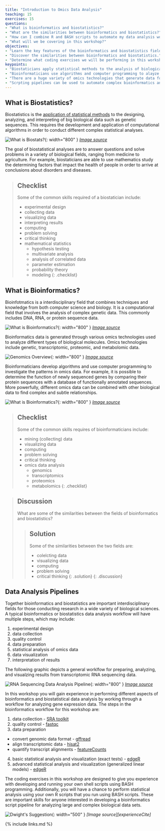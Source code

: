 ```yaml
---
title: "Introduction to Omics Data Analysis"
teaching: 15
exercises: 15
questions:
- "What is bioinformatics and biostatistics?"
- "What are the similarities between bioinformatics and biostatistics?"
- "How can I combine R and BASH scripts to automate my data analysis workflow?"
- "What will we be covering in this workshop?"
objectives:
- "Learn the key features of the bioinformatics and biostatistics fields."
- "Discover the similarities between bioinformatics and biostatistics."
- "Determine what coding exercises we will be performing in this workshop."
keypoints:
- "Biostaticians apply statistical methods to the analysis of biological data sets."
- "Bioinformaticians use algorithms and computer programming to alayze omics data"
- "There are a huge variety of omics technologies that generate data for bioinformatics analysis."
- "Scrpting pipelines can be used to automate complex bioinformatics analysis workflows."
---
```


## What is Biostatistics?

Biostatistics is the [application of statistical methods][biostats] to the designing, analyzing, and interpreting of big biological data such as genetic sequences. This requires the development and application of computational algorithms in order to conduct different complex statistical analyses.

![What is Biostats?](../fig/bioStats.jpeg){: width="800" }
*[Image source][bioinfoStats]*

The goal of biostatistical analyses are to answer questions and solve problems in a variety of biological fields, ranging from medicine to agriculture. For example, biostaticians are able to use mathematics study the determining factors that impact the health of people in order to arrive at conclusions about disorders and diseases.

> ## Checklist
>
> Some of the common skills required of a biostatician include:
> - experimental design
> - collecting data
> - visualizing data
> - interpreting results
> - computing
> - problem solving
> - critical thinking
> - mathematical statistics
>   - hypothesis testing
>   - multivariate analysis
>   - analysis of correlated data
>   - parameter estimation
>   - probability theory
>   - modeling
{: .checklist}


## What is Bioinformatics?

Bioinfotmatics is a interdisciplinary field that combines techniques and knowledge from both computer science and biology. It is a computational field that involves the analysis of complex genetic data. This commonly includes DNA, RNA, or protein sequence data. 

![What is Bioinformatics?](../fig/bioInfo.jpeg){: width="800" }
*[Image source][bioinfoStats]*

Bioinformatics data is generated through various omics technologies used to analyze different types of biological molecules. Omics technologies include genetic, transcriptomic, proteomic, and metabolomic data. 

![Genomics Overview](../fig/Overview-of-different-omics-sciences-such-as-genomics-transcriptomics-and-proteomics.png){: width="800" }
*[Image source][omicsInfo]*

Bioinformaticians develop algorithms and use computer programming to investigate the patterns in omics data. For example, it is possible to determine the function of newly sequenced genes by comparing their protein sequences with a database of functionally annotated sequences. More powerfully, different omics data can be combined with other biological data to find complex and subtle relationships.

![What is Bioinformatics?](../fig/Bioinformatics-graphic-01-983x640.png){: width="800" }
*[Image source][bioinfoInfo]*

> ## Checklist
>
> Some of the common skills requires of bioinformaticians include:
> - mining (collecting) data
> - visualizing data
> - computing
> - problem solving
> - critical thinking
> - omics data analysis
>   - genomics
>   - transcriptomics
>   - proteomics
>   - metabolomics
{: .checklist}

> ## Discussion
>
> What are some of the similarities between the fields of bioinformatics and biostatistics?
>
>> ## Solution
>>
>> Some of the similarities between the two fields are:
>> - colelcting data
>> - visualizing data
>> - computing
>> - problem solving
>> - critical thinking
>{: .solution}
{: .discussion}


## Data Analysis Pipelines

Together bioinformatics and biostatistics are important interdisciplinary fields for those conducting research in a wide variety of biological sciences. A typical bioinformatics or biostatistics data analysis workflow will have multiple steps, which may include:
1. experimental design
2. data collection
3. quality control
4. data preparation
5. statistical analysis of omics data
6. data visualization
7. interpretation of results

The following graphic depicts a general worklfow for preparing, analyzing, and visualzing results from transcriptomic RNA sequencing data. 

![RNA Sequencing Data Analysis Pipeline](../fig/fbinf-01-693836-g001.jpeg){: width="800" }
*[Image source][omicsWorkflow]*

In this workshop you will gain experience in performing different aspects of bioinformatics and biostatistical data analysis by working through a workflow for analyzing gene expression data. The steps in the bioinformatics workflow for this workshop are:
1. data collection - [SRA toolkit][toolkitSRA]
2. quality control - [fastqc][fastqcCite]
3. data preparation
- convert genomic data format - [gffread][gffreadCite]
- align transcriptomic data - [hisat2][hisat2Cite]
- quantify transcript alignments - [featureCounts][featureFiles]
4. basic statistical analysis and visualization (exact tests) - [edgeR][edgeRCite]
5. advanced statistical analysis and visualization (generalized linear models) - [edgeR][edgeRCite]

The coding exercises in this workshop are designed to give you experience with developing and running your own shell scripts using BASH programming. Additionally, you will have a chance to perform statistical analysis using your own R scripts that you run using BASH scripts. These are important skills for anyone interested in developing a bioinformatics script pipeline for analyzing large and complex biological data sets.

![Dwight's Suggestion](../fig/experience.gif){: width="500" }
*[Image source][experienceCite]*


[bioinfoInfo]: https://www.genomicseducation.hee.nhs.uk/education/core-concepts/what-is-bioinformatics/
[omicsInfo]: https://www.researchgate.net/figure/Overview-of-different-omics-sciences-such-as-genomics-transcriptomics-and-proteomics_fig1_333003279
[biostats]: https://sphweb.bumc.bu.edu/otlt/mph-modules/bs/bs704_biostatisticsbasics/bs704_biostatisticsbasics_print.html
[bioinfoStats]: https://cgm.sjtu.edu.cn/summer_school/
[omicsWorkflow]: https://www.frontiersin.org/articles/10.3389/fbinf.2021.693836/full
[toolkitSRA]: https://trace.ncbi.nlm.nih.gov/Traces/sra/sra.cgi?view=toolkit_doc
[fastqcCite]: https://www.bioinformatics.babraham.ac.uk/projects/fastqc/
[gffreadCite]: http://ccb.jhu.edu/software/stringtie/gff.shtml
[hisat2Cite]: http://daehwankimlab.github.io/hisat2/
[featureFiles]: https://seqan.readthedocs.io/en/master/Tutorial/InputOutput/GffAndGtfIO.html#:~:text=The%20GFF%20and%20GTF%20formats,sometimes%20called%20%E2%80%9CGFF%202.5%E2%80%9D.&text=The%20main%20difference%20is%20the,smaller%20differences%20in%20the%20format.
[edgeRCite]: https://www.bioconductor.org/packages/release/bioc/vignettes/edgeR/inst/doc/edgeRUsersGuide.pdf

{% include links.md %}
